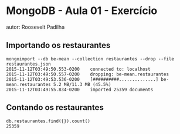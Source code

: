 # MongoDB - Aula 01 - Exercício
autor: Roosevelt Padilha

## Importando os restaurantes

```
mongoimport --db be-mean --collection restaurantes --drop --file restaurantes.json
2015-11-12T03:49:50.553-0200    connected to: localhost
2015-11-12T03:49:50.557-0200    dropping: be-mean.restaurantes
2015-11-12T03:49:53.536-0200    [##########..............] be-mean.restaurantes 5.2 MB/11.3 MB (45.5%)
2015-11-12T03:49:55.834-0200    imported 25359 documents

```

## Contando os restaurantes

```
db.restaurantes.find({}).count()
25359

```